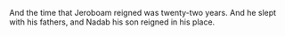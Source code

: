 And the time that Jeroboam reigned was twenty-two years. And he slept with his fathers, and Nadab his son reigned in his place.
